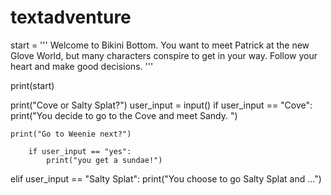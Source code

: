 # textadventure

start = '''
Welcome to Bikini Bottom. You want to meet Patrick at the new Glove World,
but many characters conspire to get in your way. Follow your heart and make
good decisions.
'''


print(start)


print("Cove or Salty Splat?")
user_input = input()
if user_input == "Cove":
    print("You decide to go to the Cove and meet Sandy. ")

    print("Go to Weenie next?")

        if user_input == "yes":
            print("you get a sundae!")

elif user_input == "Salty Splat":
    print("You choose to go Salty Splat and ...")
